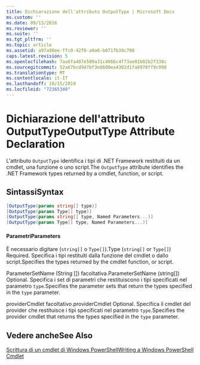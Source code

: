 ```yaml
---
title: Dichiarazione dell'attributo OutputType | Microsoft Docs
ms.custom: ''
ms.date: 09/13/2016
ms.reviewer: ''
ms.suite: ''
ms.tgt_pltfrm: ''
ms.topic: article
ms.assetid: a97a98ee-ffc0-42f0-a9a6-b0717b39c798
caps.latest.revision: 5
ms.openlocfilehash: 7aa6fa407e509a31c4066c4f73ae01b02b2f338c
ms.sourcegitcommit: 52a67bcd9d7bf3e8600ea4302d1fa8970ff9c998
ms.translationtype: MT
ms.contentlocale: it-IT
ms.lasthandoff: 10/15/2019
ms.locfileid: "72365340"
---
```

# <a name="outputtype-attribute-declaration"></a><span data-ttu-id="116f6-102">Dichiarazione dell'attributo OutputType</span><span class="sxs-lookup"><span data-stu-id="116f6-102">OutputType Attribute Declaration</span></span>

<span data-ttu-id="116f6-103">L'attributo `OutputType` identifica i tipi di .NET Framework restituiti da un cmdlet, una funzione o uno script.</span><span class="sxs-lookup"><span data-stu-id="116f6-103">The `OutputType` attribute identifies the .NET Framework types returned by a cmdlet, function, or script.</span></span>

## <a name="syntax"></a><span data-ttu-id="116f6-104">Sintassi</span><span class="sxs-lookup"><span data-stu-id="116f6-104">Syntax</span></span>

```csharp
[OutputType(params string[] type)]
[OutputType(params Type[] type)]
[OutputType(params string[] type, Named Parameters...)]
[OutputType(params Type[] type, Named Parameters...)]
```

#### <a name="parameters"></a><span data-ttu-id="116f6-105">Parametri</span><span class="sxs-lookup"><span data-stu-id="116f6-105">Parameters</span></span>

<span data-ttu-id="116f6-106">È necessario digitare (`string[]` o `Type[]`).</span><span class="sxs-lookup"><span data-stu-id="116f6-106">Type (`string[]` or `Type[]`) Required.</span></span> <span data-ttu-id="116f6-107">Specifica i tipi restituiti dalla funzione del cmdlet o dallo script.</span><span class="sxs-lookup"><span data-stu-id="116f6-107">Specifies the types returned by the cmdlet function, or script.</span></span>

<span data-ttu-id="116f6-108">ParameterSetName (String []) facoltativa.</span><span class="sxs-lookup"><span data-stu-id="116f6-108">ParameterSetName (string[]) Optional.</span></span> <span data-ttu-id="116f6-109">Specifica i set di parametri che restituiscono i tipi specificati nel parametro `type`.</span><span class="sxs-lookup"><span data-stu-id="116f6-109">Specifies the parameter sets that return the types specified in the `type` parameter.</span></span>

<span data-ttu-id="116f6-110">providerCmdlet facoltativo.</span><span class="sxs-lookup"><span data-stu-id="116f6-110">providerCmdlet Optional.</span></span> <span data-ttu-id="116f6-111">Specifica il cmdlet del provider che restituisce i tipi specificati nel parametro `type`.</span><span class="sxs-lookup"><span data-stu-id="116f6-111">Specifies the provider cmdlet that returns the types specified in the `type` parameter.</span></span>

## <a name="see-also"></a><span data-ttu-id="116f6-112">Vedere anche</span><span class="sxs-lookup"><span data-stu-id="116f6-112">See Also</span></span>

[<span data-ttu-id="116f6-113">Scrittura di un cmdlet di Windows PowerShell</span><span class="sxs-lookup"><span data-stu-id="116f6-113">Writing a Windows PowerShell Cmdlet</span></span>](./writing-a-windows-powershell-cmdlet.md)
